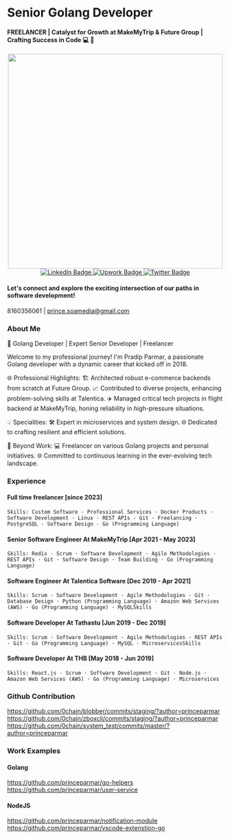 # Senior Golang Developer
#### FREELANCER | Catalyst for Growth at MakeMyTrip & Future Group | Crafting Success in Code 💻 🚀

<div id="header" align="center">
  <img src="https://media.licdn.com/dms/image/D4D22AQEt2xuNxs5QTg/feedshare-shrink_800/0/1699427427981?e=1707350400&v=beta&t=WLwryUhzINmDFdknhck-OAvoW0kkC2j0bVP5wEbe9iA" width="500"/>
</div>

<div id="badges" align="center">
  <a href="https://www.linkedin.com/in/pradip-parmar-665b30112/">
    <img src="https://img.shields.io/badge/LinkedIn-blue?style=for-the-badge&logo=linkedin&logoColor=white" alt="LinkedIn Badge"/>
  </a>
  <a href="https://www.upwork.com/freelancers/pradip1995">
    <img src="https://img.shields.io/badge/UpWork-6FDA44?style=for-the-badge&logo=Upwork&logoColor=white" alt="Upwork Badge">
  </a>
  <a href="https://twitter.com/ParmarPrince15">
    <img src="https://img.shields.io/badge/Twitter-blue?style=for-the-badge&logo=twitter&logoColor=white" alt="Twitter Badge"/>
  </a>
</div>

#### Let's connect and explore the exciting intersection of our paths in software development!
8160356061 | prince.soamedia@gmail.com

### About Me
🚀 Golang Developer | Expert Senior Developer | Freelancer

Welcome to my professional journey! I'm Pradip Parmar, a passionate Golang developer with a dynamic career that kicked off in 2018.

🌐 Professional Highlights:
🏗️ Architected robust e-commerce backends from scratch at Future Group.
📈 Contributed to diverse projects, enhancing problem-solving skills at Talentica.
✈️ Managed critical tech projects in flight backend at MakeMyTrip, honing reliability in high-pressure situations.

💡 Specialities:
🛠️ Expert in microservices and system design.
🌐 Dedicated to crafting resilient and efficient solutions.

💼 Beyond Work:
💻 Freelancer on various Golang projects and personal initiatives.
🌐 Committed to continuous learning in the ever-evolving tech landscape.


### Experience
#### Full time freelancer  [since 2023]
    Skills: Custom Software · Professional Services · Docker Products · Software Development · Linux · REST APIs · Git · Freelancing · PostgreSQL · Software Design · Go (Programming Language)


#### Senior Software Engineer At MakeMyTrip [Apr 2021 - May 2023]
    Skills: Redis · Scrum · Software Development · Agile Methodologies · REST APIs · Git · Software Design · Team Building · Go (Programming Language)


#### Software Engineer At Talentica Software [Dec 2019 - Apr 2021]
    Skills: Scrum · Software Development · Agile Methodologies · Git · Database Design · Python (Programming Language) · Amazon Web Services (AWS) · Go (Programming Language) · MySQLSkills


#### Software Developer At Tathastu [Jun 2019 - Dec 2019]
    Skills: Scrum · Software Development · Agile Methodologies · REST APIs · Git · Go (Programming Language) · MySQL · MicroservicesSkills

#### Software Developer At THB [May 2018 - Jun 2019]
    Skills: React.js · Scrum · Software Development · Git · Node.js · Amazon Web Services (AWS) · Go (Programming Language) · Microservices



### Github Contribution 
https://github.com/0chain/blobber/commits/staging/?author=princeparmar
https://github.com/0chain/zboxcli/commits/staging/?author=princeparmar
https://github.com/0chain/system_test/commits/master/?author=princeparmar

### Work Examples
#### Golang
https://github.com/princeparmar/go-helpers
https://github.com/princeparmar/user-service

#### NodeJS
https://github.com/princeparmar/notification-module
https://github.com/princeparmar/vscode-extenstion-go